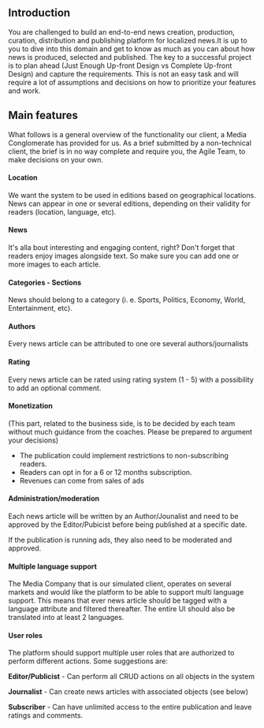 ## Introduction

You are challenged to build an end-to-end news creation, production, curation, distribution and publishing platform for localized news.It is up to you to dive into this domain and get to know as much as you can about how news is produced, selected and published. The key to a successful project is to plan ahead \(Just Enough Up-front Design vs Complete Up-front Design\) and capture the requirements. This is not an easy task and will require a lot of assumptions and decisions on how to prioritize your features and work.

## Main features

What follows is a general overview of the functionality our client, a Media Conglomerate has provided for us. As a brief submitted by a non-technical client, the brief is in no way complete and require you, the Agile Team, to make decisions on your own.

#### Location

We want the system to be used in editions based on geographical locations. News can appear in one or several editions, depending on their validity for readers \(location, language, etc\).

#### News

It's alla bout interesting and engaging content, right? Don't forget that readers enjoy images alongside text. So make sure you can add one or more images to each article.

#### Categories - Sections

News should belong to a category \(i. e. Sports, Politics, Economy, World, Entertainment, etc\).

#### Authors

Every news article can be attributed to one ore several authors/journalists

#### Rating

Every news article can be rated using rating system \(1 - 5\) with a possibility to add an optional comment.

#### Monetization

\(This part, related to the business side, is to be decided by each team without much guidance from the coaches. Please be prepared to argument your decisions\)

* The publication could implement restrictions to non-subscribing readers.
* Readers can opt in for a 6 or 12 months subscription.
* Revenues can come from sales of ads

#### Administration/moderation

Each news article will be written by an Author/Jounalist and need to be approved by the Editor/Pubicist before being published at a specific date.

If the publication is running ads, they also need to be moderated and approved.

#### Multiple language support

The Media Company that is our simulated client, operates on several markets and would like the platform to be able to support multi language support. This means that ever news article should be tagged with a language attribute and filtered thereafter. The entire UI should also be translated into at least 2 languages.

#### User roles

The platform should support multiple user roles that are authorized to perform different actions. Some suggestions are:

**Editor/Publicist** - Can perform all CRUD actions on all objects in the system

**Journalist** - Can create news articles with associated objects \(see below\)

**Subscriber** - Can have unlimited access to the entire publication and leave ratings and comments.

